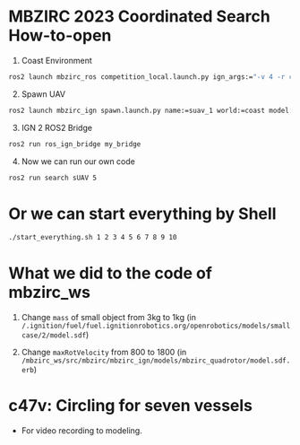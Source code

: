 # MBZIRC 2023 Coordinated Search How-to-open

1. Coast Environment

```bash
ros2 launch mbzirc_ros competition_local.launch.py ign_args:="-v 4 -r coast.sdf"
```

2. Spawn UAV

```bash
ros2 launch mbzirc_ign spawn.launch.py name:=suav_1 world:=coast model:=mbzirc_quadrotor x:=1 y:=2 z:=0.05 R:=0 P:=0 Y:=0 slot0:=mbzirc_hd_camera slot0_rpy:="0 30 0" 
```

3. IGN 2 ROS2 Bridge
```bash
ros2 run ros_ign_bridge my_bridge
```


4. Now we can run our own code
```bash
ros2 run search sUAV 5
```

# Or we can start everything by Shell

```bash
./start_everything.sh 1 2 3 4 5 6 7 8 9 10
```


# What we did to the code of mbzirc_ws

1. Change `mass` of small object from 3kg to 1kg 
   (in `/.ignition/fuel/fuel.ignitionrobotics.org/openrobotics/models/small case/2/model.sdf`)

2. Change `maxRotVelocity` from 800 to 1800 
   (in `/mbzirc_ws/src/mbzirc/mbzirc_ign/models/mbzirc_quadrotor/model.sdf.erb`)


# c47v: Circling for seven vessels

- For video recording to modeling.
